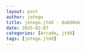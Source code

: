 ```yaml
---
layout: post
author: jotego
title: jotego.jtdd - da8d0eb
date: 2025-02-07
categories: [Arcade, jtdd]
tags: [jotego.jtdd]
---
```


